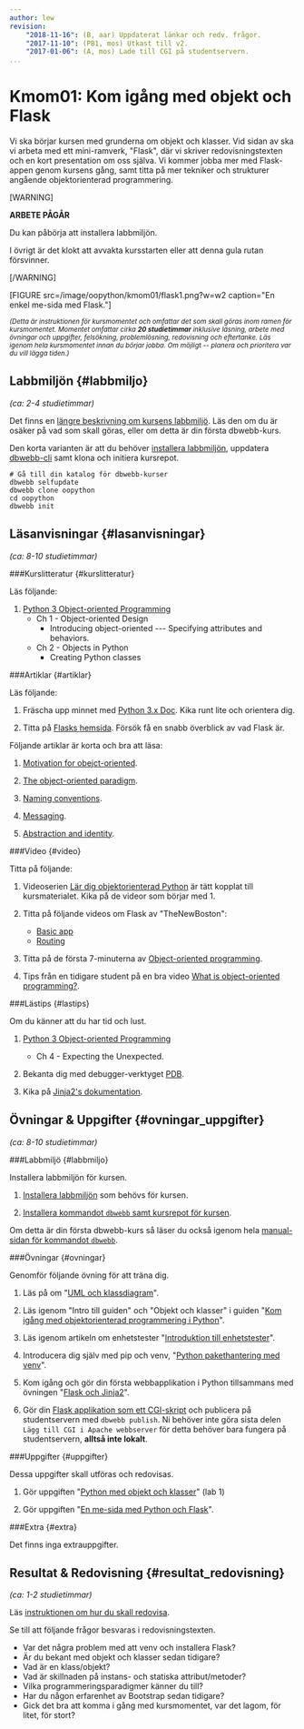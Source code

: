 ```yaml
---
author: lew
revision:
    "2018-11-16": (B, aar) Uppdaterat länkar och redv. frågor.
    "2017-11-10": (PB1, mos) Utkast till v2.
    "2017-01-06": (A, mos) Lade till CGI på studentservern.
...
```

Kmom01: Kom igång med objekt och Flask
====================================

Vi ska börjar kursen med grunderna om objekt och klasser. Vid sidan av ska vi arbeta med ett mini-ramverk, "Flask", där vi skriver redovisningstexten och en kort presentation om oss själva. Vi kommer jobba mer med Flask-appen genom kursens gång, samt titta på mer tekniker och strukturer angående objektorienterad programmering.

<!--more-->
[WARNING]

**ARBETE PÅGÅR**

Du kan påbörja att installera labbmiljön.

I övrigt är det klokt att avvakta kursstarten eller att denna gula rutan försvinner.

[/WARNING]

[FIGURE src=/image/oopython/kmom01/flask1.png?w=w2 caption="En enkel me-sida med Flask."]



<small><i>(Detta är instruktionen för kursmomentet och omfattar det som skall göras inom ramen för kursmomentet. Momentet omfattar cirka **20 studietimmar** inklusive läsning, arbete med övningar och uppgifter, felsökning, problemlösning, redovisning och eftertanke. Läs igenom hela kursmomentet innan du börjar jobba. Om möjligt -- planera och prioritera var du vill lägga tiden.)</i></small>



Labbmiljön  {#labbmiljo}
---------------------------------

*(ca: 2-4 studietimmar)*

Det finns en [längre beskrivning om kursens labbmiljö](./../installera-labbmiljo). Läs den om du är osäker på vad som skall göras, eller om detta är din första dbwebb-kurs.

Den korta varianten är att du behöver [installera labbmiljön](./../labbmiljo), uppdatera [dbwebb-cli](dbwebb-cli) samt klona och initiera kursrepot.

```text
# Gå till din katalog för dbwebb-kurser
dbwebb selfupdate
dbwebb clone oopython
cd oopython
dbwebb init
```



Läsanvisningar  {#lasanvisningar}
---------------------------------

*(ca: 8-10 studietimmar)*



###Kurslitteratur  {#kurslitteratur}

Läs följande:

1. [Python 3 Object-oriented Programming](kunskap/boken-python3-object-oriented-programming)  
    * Ch 1 - Object-oriented Design  
        - Introducing object-oriented --- Specifying attributes and behaviors.
    * Ch 2 - Objects in Python  
        - Creating Python classes



###Artiklar {#artiklar}

Läs följande:

1. Fräscha upp minnet med [Python 3.x Doc](https://docs.python.org/3/). Kika runt lite och orientera dig.

1. Titta på [Flasks hemsida](http://flask.pocoo.org/). Försök få en snabb överblick av vad Flask är.

Följande artiklar är korta och bra att läsa:  
1. [Motivation for obejct-oriented](https://atomicobject.com/resources/oo-programming/introduction-motivation-for-oo).

1. [The object-oriented paradigm](https://atomicobject.com/resources/oo-programming/the-oo-paradigm).

1. [Naming conventions](https://atomicobject.com/resources/oo-programming/naming-conventions).

1. [Messaging](https://atomicobject.com/resources/oo-programming/messaging).

1. [Abstraction and identity](https://atomicobject.com/resources/oo-programming/abstraction-and-identity).



###Video  {#video}

Titta på följande:  

1. Videoserien [Lär dig objektorienterad Python](https://www.youtube.com/playlist?list=PLKtP9l5q3ce8cmKXE9Gw1Ra0GaYufGbN7) är tätt kopplat till kursmaterialet. Kika på de videor som börjar med 1.

1. Titta på följande videos om Flask av "TheNewBoston":  

    * [Basic app](https://www.youtube.com/watch?v=ZVGwqnjOKjk)  
    * [Routing](https://www.youtube.com/watch?v=27Fjrlx4s-o)

1. Titta på de första 7-minuterna av [Object-oriented programming](https://www.youtube.com/watch?v=lbXsrHGhBAU).  

1. Tips från en tidigare student på en bra video [What is object-oriented programming?](https://www.youtube.com/watch?v=xoL6WvCARJY).

###Lästips {#lastips}

Om du känner att du har tid och lust.

1. [Python 3 Object-oriented Programming](kunskap/boken-python3-object-oriented-programming)  
    * Ch 4 - Expecting the Unexpected.

1. Bekanta dig med debugger-verktyget [PDB](https://docs.python.org/3.2/library/pdb.html).

1. Kika på [Jinja2's dokumentation](http://jinja.pocoo.org/).



Övningar & Uppgifter  {#ovningar_uppgifter}
-------------------------------------------

*(ca: 8-10 studietimmar)*



###Labbmiljö {#labbmiljo}

Installera labbmiljön för kursen.

1. [Installera labbmiljön](oopython/labbmiljo) som behövs för kursen.

1. [Installera kommandot `dbwebb`  samt kursrepot för kursen](dbwebb-cli/clone).

Om detta är din första dbwebb-kurs så läser du också igenom hela [manual-sidan för kommandot `dbwebb`](dbwebb-cli).



###Övningar {#ovningar}

Genomför följande övning för att träna dig.

1. Läs på om "[UML och klassdiagram](kunskap/intro_till_klassdiagram)".

1. Läs igenom "Intro till guiden" och "Objekt och klasser" i guiden "[Kom igång med objektorienterad programmering i Python](guide/kom-igang-med-objektorienterad-programmering-i-python)".

1. Läs igenom artikeln om enhetstester "[Introduktion till enhetstester](kunskap/unittest-i-python_1)".

1. Introducera dig själv med pip och venv, "[Python pakethantering med venv](kunskap/python-virtuel-miljo)".

1. Kom igång och gör din första webbapplikation i Python tillsammans med övningen "[Flask och Jinja2](kunskap/flask-med-jinja2)".

1. Gör din [Flask applikation som ett CGI-skript](coachen/flask-som-cgi-script) och publicera på studentservern med `dbwebb publish`. Ni behöver inte göra sista delen `Lägg till CGI i Apache webbserver` för detta behöver bara fungera på studentservern, **alltså inte lokalt**.



###Uppgifter {#uppgifter}

Dessa uppgifter skall utföras och redovisas.

1. Gör uppgiften "[Python med objekt och klasser](uppgift/python-med-objekt-och-klasser2)" (lab 1)

2. Gör uppgiften "[En me-sida med Python och Flask](uppgift/en-me-sida-med-flask)".



###Extra {#extra}

<!-- 1. Gör uppgiften "[Återställ trasigt objekt](uppgift/aterstall-trasigt-objekt)" -->
Det finns inga extrauppgifter.


Resultat & Redovisning  {#resultat_redovisning}
-----------------------------------------------

*(ca: 1-2 studietimmar)*

Läs [instruktionen om hur du skall redovisa](./../redovisa).

Se till att följande frågor besvaras i redovisningstexten.

* Var det några problem med att venv och installera Flask?
* Är du bekant med objekt och klasser sedan tidigare?
* Vad är en klass/objekt?
* Vad är skillnaden på instans- och statiska attribut/metoder?
* Vilka programmeringsparadigmer känner du till?
* Har du någon erfarenhet av Bootstrap sedan tidigare?
* Gick det bra att komma i gång med kursmomentet, var det lagom, för litet, för stort?
